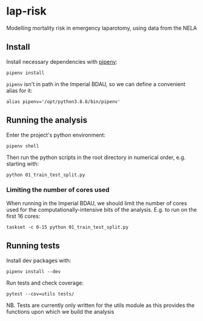 # lap-risk

Modelling mortality risk in emergency laparotomy, using data from the NELA

## Install

Install necessary dependencies with [pipenv](https://pipenv-fork.readthedocs.io/en/latest/):

```console
pipenv install
```

`pipenv` isn't in path in the Imperial BDAU, so we can define a convenient alias for it:

```console
alias pipenv='/opt/python3.8.6/bin/pipenv'
```

## Running the analysis

Enter the project's python environment:

```console
pipenv shell
```

Then run the python scripts in the root directory in numerical order, e.g. starting with:

```console
python 01_train_test_split.py
```

### Limiting the number of cores used

When running in the Imperial BDAU, we should limit the number of cores used for the computationally-intensive bits of the analysis. E.g. to run on the first 16 cores:

```console
taskset -c 0-15 python 01_train_test_split.py
```

## Running tests
Install dev packages with:

```console
pipenv install --dev 
```

Run tests and check coverage:

```console
pytest --cov=utils tests/ 
```

NB. Tests are currently only written for the utils module as this provides the functions upon which we build the analysis